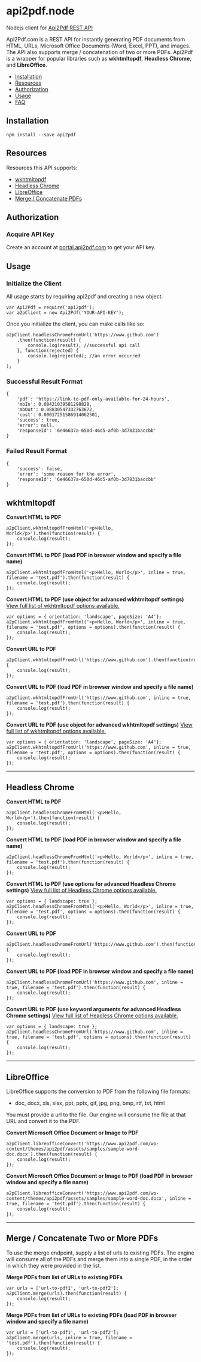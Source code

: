 # api2pdf.node
Nodejs client for [Api2Pdf REST API](https://www.api2pdf.com/documentation) 

Api2Pdf.com is a REST API for instantly generating PDF documents from HTML, URLs, Microsoft Office Documents (Word, Excel, PPT), and images. The API also supports merge / concatenation of two or more PDFs. Api2Pdf is a wrapper for popular libraries such as **wkhtmltopdf**, **Headless Chrome**, and **LibreOffice**.

- [Installation](#installation)
- [Resources](#resources)
- [Authorization](#authorization)
- [Usage](#usage)
- [FAQ](https://www.api2pdf.com/faq)


## <a name="installation"></a>Installation

    npm install --save api2pdf

## <a name="resources"></a>Resources

Resources this API supports:

- [wkhtmltopdf](#wkhtmltopdf)
- [Headless Chrome](#chrome)
- [LibreOffice](#libreoffice)
- [Merge / Concatenate PDFs](#merge)

## <a name="authorization"></a>Authorization

### Acquire API Key

Create an account at [portal.api2pdf.com](https://portal.api2pdf.com/register) to get your API key.
    
## <a name="#usage"></a>Usage

### Initialize the Client

All usage starts by requiring api2pdf and creating a new object.

    var Api2Pdf = require('api2pdf');   
    var a2pClient = new Api2Pdf('YOUR-API-KEY');

Once you initialize the client, you can make calls like so:

```
a2pClient.headlessChromeFromUrl('https://www.github.com')
    .then(function(result) {
        console.log(result); //successful api call
    }, function(rejected) {
        console.log(rejected); //an error occurred
    }
);
```
    
### Successful Result Format

    {
	    'pdf': 'https://link-to-pdf-only-available-for-24-hours',
	    'mbIn': 0.08421039581298828,
	    'mbOut': 0.08830547332763672,
	    'cost': 0.00017251586914062501,
	    'success': true,
	    'error': null,
	    'responseId': '6e46637a-650d-46d5-af0b-3d7831baccbb'
    }
    
### Failed Result Format

    {
	    'success': false,
	    'error': 'some reason for the error',
	    'responseId': '6e46637a-650d-46d5-af0b-3d7831baccbb'
    }
    
## <a name="wkhtmltopdf"></a> wkhtmltopdf

**Convert HTML to PDF**

```
a2pClient.wkhtmltopdfFromHtml('<p>Hello, World</p>').then(function(result) {
    console.log(result);
});
```    

**Convert HTML to PDF (load PDF in browser window and specify a file name)**

```
a2pClient.wkhtmltopdfFromHtml('<p>Hello, World</p>', inline = true, filename = 'test.pdf').then(function(result) {
    console.log(result);
});
```
    
**Convert HTML to PDF (use object for advanced wkhtmltopdf settings)**
[View full list of wkhtmltopdf options available.](https://www.api2pdf.com/documentation/advanced-options-wkhtmltopdf/)

```
var options = { orientation: 'landscape', pageSize: 'A4'};
a2pClient.wkhtmltopdfFromHtml('<p>Hello, World</p>', inline = true, filename = 'test.pdf', options = options).then(function(result) {
    console.log(result);
});
```

**Convert URL to PDF**

```
a2pClient.wkhtmltopdfFromUrl('https://www.github.com').then(function(result) {
    console.log(result);
});
```
    
**Convert URL to PDF (load PDF in browser window and specify a file name)**

```
a2pClient.wkhtmltopdfFromUrl('https://www.github.com', inline = true, filename = 'test.pdf').then(function(result) {
    console.log(result);
});
```
    
**Convert URL to PDF (use object for advanced wkhtmltopdf settings)**
[View full list of wkhtmltopdf options available.](https://www.api2pdf.com/documentation/advanced-options-wkhtmltopdf/)

```
var options = { orientation: 'landscape', pageSize: 'A4'};
a2pClient.wkhtmltopdfFromUrl('https://www.github.com', inline = true, filename = 'test.pdf', options = options).then(function(result) {
    console.log(result);
});
```

---

## <a name="chrome"></a>Headless Chrome

**Convert HTML to PDF**

```
a2pClient.headlessChromeFromHtml('<p>Hello, World</p>').then(function(result) {
    console.log(result);
});
``` 
    
**Convert HTML to PDF (load PDF in browser window and specify a file name)**

```
a2pClient.headlessChromeFromHtml('<p>Hello, World</p>', inline = true, filename = 'test.pdf').then(function(result) {
    console.log(result);
});
``` 
    
**Convert HTML to PDF (use options for advanced Headless Chrome settings)**
[View full list of Headless Chrome options available.](https://www.api2pdf.com/documentation/advanced-options-headless-chrome/)

```
var options = { landscape: true };
a2pClient.headlessChromeFromHtml('<p>Hello, World</p>', inline = true, filename = 'test.pdf', options = options).then(function(result) {
    console.log(result);
});
```

**Convert URL to PDF**

```
a2pClient.headlessChromeFromUrl('https://www.github.com').then(function(result) {
    console.log(result);
});
``` 
    
**Convert URL to PDF (load PDF in browser window and specify a file name)**

```
a2pClient.headlessChromeFromUrl('https://www.github.com', inline = true, filename = 'test.pdf').then(function(result) {
    console.log(result);
});
``` 
    
**Convert URL to PDF (use keyword arguments for advanced Headless Chrome settings)**
[View full list of Headless Chrome options available.](https://www.api2pdf.com/documentation/advanced-options-headless-chrome/)

```
var options = { landscape: true };
a2pClient.headlessChromeFromUrl('https://www.github.com', inline = true, filename = 'test.pdf', options = options).then(function(result) {
    console.log(result);
});
```
    
---

## <a name="libreoffice"></a>LibreOffice

LibreOffice supports the conversion to PDF from the following file formats:

- doc, docx, xls, xlsx, ppt, pptx, gif, jpg, png, bmp, rtf, txt, html

You must provide a url to the file. Our engine will consume the file at that URL and convert it to the PDF.

**Convert Microsoft Office Document or Image to PDF**

```
a2pClient.libreofficeConvert('https://www.api2pdf.com/wp-content/themes/api2pdf/assets/samples/sample-word-doc.docx').then(function(result) {
    console.log(result);
});
``` 
    
**Convert Microsoft Office Document or Image to PDF (load PDF in browser window and specify a file name)**

```
a2pClient.libreofficeConvert('https://www.api2pdf.com/wp-content/themes/api2pdf/assets/samples/sample-word-doc.docx', inline = true, filename = 'test.pdf').then(function(result) {
    console.log(result);
});
```
    
---
    
## <a name="merge"></a>Merge / Concatenate Two or More PDFs

To use the merge endpoint, supply a list of urls to existing PDFs. The engine will consume all of the PDFs and merge them into a single PDF, in the order in which they were provided in the list.

**Merge PDFs from list of URLs to existing PDFs**

```
var urls = ['url-to-pdf1', 'url-to-pdf2'];
a2pClient.merge(urls).then(function(result) {
    console.log(result);
});
``` 

**Merge PDFs from list of URLs to existing PDFs (load PDF in browser window and specify a file name)**

```
var urls = ['url-to-pdf1', 'url-to-pdf2'];
a2pClient.merge(urls, inline = true, filename = 'test.pdf').then(function(result) {
    console.log(result);
});
``` 
    
